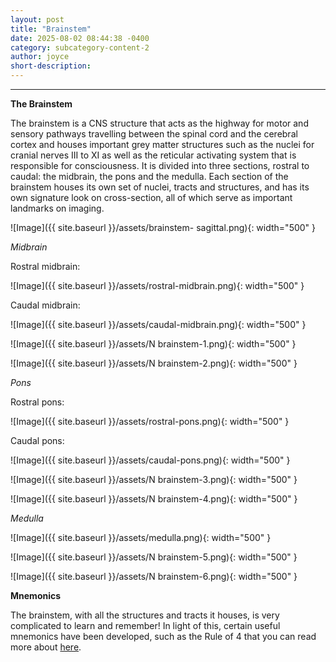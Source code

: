```yaml
---
layout: post
title: "Brainstem"
date: 2025-08-02 08:44:38 -0400
category: subcategory-content-2
author: joyce
short-description: 
---
```


-----
<b> The Brainstem </b>

The brainstem is a CNS structure that acts as the highway for motor and sensory pathways travelling between the spinal cord and the cerebral cortex and houses important grey matter structures such as the nuclei for cranial nerves III to XI as well as the reticular activating system that is responsible for consciousness. 
It is divided into three sections, rostral to caudal: the midbrain, the pons and the medulla.
Each section of the brainstem houses its own set of nuclei, tracts and structures, and has its own signature look on cross-section, all of which serve as important landmarks on imaging.

![Image]({{ site.baseurl }}/assets/brainstem- sagittal.png){: width="500" }

<i> Midbrain </i>

Rostral midbrain:


![Image]({{ site.baseurl }}/assets/rostral-midbrain.png){: width="500" }


Caudal midbrain:


![Image]({{ site.baseurl }}/assets/caudal-midbrain.png){: width="500" }


![Image]({{ site.baseurl }}/assets/N brainstem-1.png){: width="500" }


![Image]({{ site.baseurl }}/assets/N brainstem-2.png){: width="500" }



<i> Pons </i>

Rostral pons:


![Image]({{ site.baseurl }}/assets/rostral-pons.png){: width="500" }


Caudal pons:


![Image]({{ site.baseurl }}/assets/caudal-pons.png){: width="500" }

![Image]({{ site.baseurl }}/assets/N brainstem-3.png){: width="500" }

![Image]({{ site.baseurl }}/assets/N brainstem-4.png){: width="500" }



<i> Medulla </i>


![Image]({{ site.baseurl }}/assets/medulla.png){: width="500" }

![Image]({{ site.baseurl }}/assets/N brainstem-5.png){: width="500" }

![Image]({{ site.baseurl }}/assets/N brainstem-6.png){: width="500" }



<b> Mnemonics </b>

The brainstem, with all the structures and tracts it houses, is very complicated to learn and remember! 
In light of this, certain useful mnemonics have been developed, such  as the Rule of 4 that you can read more about <a href="https://litfl.com/brainstem-rules-of-4/ ">here</a>.


